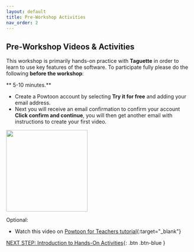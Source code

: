 ```yaml
---
layout: default
title: Pre-Workshop Activities
nav_order: 2
---
```

## Pre-Workshop Videos & Activities
This workshop is primarily hands-on practice with **Taguette** in order to learn to use key features of the software. To participate fully please do the following **before the workshop**:

** 5-10 minutes.**<br>
- Create a Powtoon account by selecting **Try it for free** and adding your email address.
- Next you will receive an email confirmation to confirm your account **Click confirm and continue**, you will then get another email with instructions to create your first video. 
<img src="images/powtoon-02.png" style="width:220px;"> 

Optional:
- Watch this video on [Powtoon for Teachers tutorial](https://www.youtube.com/watch?v=ypLODMIpGic){:target="_blank"}


[NEXT STEP: Introduction to Hands-On Activities](activities-intro.html){: .btn .btn-blue }
